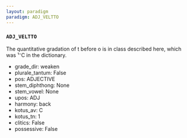 ```yaml
---
layout: paradigm
paradigm: ADJ_VELTTO
---
```

### ` ADJ_VELTTO `

The quantitative gradation of t before o is in class described here, which was ¹⁻C in the dictionary.
* grade_dir: weaken
* plurale_tantum: False
* pos: ADJECTIVE
* stem_diphthong: None
* stem_vowel: None
* upos: ADJ
* harmony: back
* kotus_av: C
* kotus_tn: 1
* clitics: False
* possessive: False
